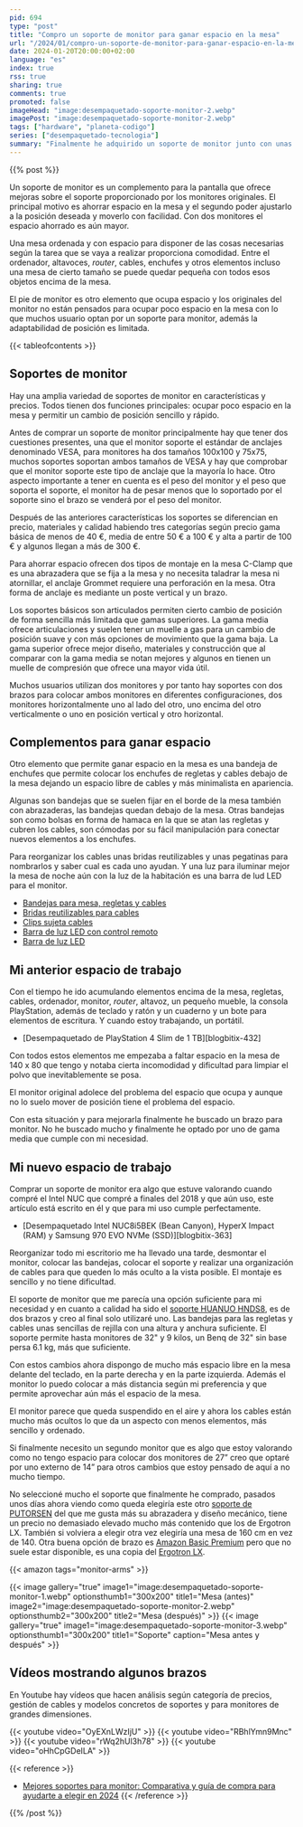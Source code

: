 ```yaml
---
pid: 694
type: "post"
title: "Compro un soporte de monitor para ganar espacio en la mesa"
url: "/2024/01/compro-un-soporte-de-monitor-para-ganar-espacio-en-la-mesa/"
date: 2024-01-20T20:00:00+02:00
language: "es"
index: true
rss: true
sharing: true
comments: true
promoted: false
imageHead: "image:desempaquetado-soporte-monitor-2.webp"
imagePost: "image:desempaquetado-soporte-monitor-2.webp"
tags: ["hardware", "planeta-codigo"]
series: ["desempaquetado-tecnologia"]
summary: "Finalmente he adquirido un soporte de monitor junto con unas bandejas para regletas y enchufes. Ha sido una gran mejora inmediata para ganar espacio y organización de mi mesa. Ahora tengo mucha más comodidad y una mesa en la que puedo dejar muchos más elementos si necesito para la tarea que realice. Un soporte de monitor es algo a comprar adicionalmente al monitor pero el espacio liberado en la mesa lo vale."
---
```


{{% post %}}

Un soporte de monitor es un complemento para la pantalla que ofrece mejoras sobre el soporte proporcionado por los monitores originales. El principal motivo es ahorrar espacio en la mesa y el segundo poder ajustarlo a la posición deseada y moverlo con facilidad. Con dos monitores el espacio ahorrado es aún mayor.

Una mesa ordenada y con espacio para disponer de las cosas necesarias según la tarea que se vaya a realizar proporciona comodidad. Entre el ordenador, altavoces, _router_, cables, enchufes y otros elementos incluso una mesa de cierto tamaño se puede quedar pequeña con todos esos objetos encima de la mesa.

El pie de monitor es otro elemento que ocupa espacio y los originales del monitor no están pensados para ocupar poco espacio en la mesa con lo que muchos usuario optan por un soporte para monitor, además la adaptabilidad de posición es limitada.

{{< tableofcontents >}}

## Soportes de monitor

Hay una amplia variedad de soportes de monitor en características y precios. Todos tienen dos funciones principales: ocupar poco espacio en la mesa y permitir un cambio de posición sencillo y rápido.

Antes de comprar un soporte de monitor principalmente hay que tener dos cuestiones presentes, una que el monitor soporte el estándar de anclajes denominado VESA, para monitores ha dos tamaños 100x100 y 75x75, muchos soportes soportan ambos tamaños de VESA y hay que comprobar que el monitor soporte este tipo de anclaje que la mayoría lo hace. Otro aspecto importante a tener en cuenta es el peso del monitor y el peso que soporta el soporte, el monitor ha de pesar menos que lo soportado por el soporte sino el brazo se venderá por el peso del monitor.

Después de las anteriores características los soportes se diferencian en precio, materiales y calidad habiendo tres categorías según precio gama básica de menos de 40 €, media de entre 50 € a 100 € y alta a partir de 100 € y algunos llegan a más de 300 €.

Para ahorrar espacio ofrecen dos tipos de montaje en la mesa C-Clamp que es una abrazadera que se fija a la mesa y no necesita taladrar la mesa ni atornillar, el anclaje Grommet requiere una perforación en la mesa. Otra forma de anclaje es mediante un poste vertical y un brazo.

Los soportes básicos son articulados permiten cierto cambio de posición de forma sencilla más limitada que gamas superiores. La gama media ofrece articulaciones y suelen tener un muelle a gas para un cambio de posición suave y con más opciones de movimiento que la gama baja. La gama superior ofrece mejor diseño, materiales y construcción que al comparar con la gama media se notan mejores y algunos en tienen un muelle de compresión que ofrece una mayor vida útil.

Muchos usuarios utilizan dos monitores y por tanto hay soportes con dos brazos para colocar ambos monitores en diferentes configuraciones, dos monitores horizontalmente uno al lado del otro, uno encima del otro verticalmente o uno en posición vertical y otro horizontal.

## Complementos para ganar espacio

Otro elemento que permite ganar espacio en la mesa es una bandeja de enchufes que permite colocar los enchufes de regletas y cables debajo de la mesa dejando un espacio libre de cables y más minimalista en apariencia.

Algunas son bandejas que se suelen fijar en el borde de la mesa también con abrazaderas, las bandejas quedan debajo de la mesa. Otras bandejas son como bolsas en forma de hamaca en la que se atan las regletas y cubren los cables, son cómodas por su fácil manipulación para conectar nuevos elementos a los enchufes.

Para reorganizar los cables unas bridas reutilizables y unas pegatinas para nombrarlos y saber cual es cada uno ayudan. Y una luz para iluminar mejor la mesa de noche aún con la luz de la habitación es una barra de lud LED para el monitor.

* [Bandejas para mesa, regletas y cables](https://amzn.to/3vG60qm)
* [Bridas reutilizables para cables](https://amzn.to/47GHaE4)
* [Clips sujeta cables](https://amzn.to/47HSOOX)
* [Barra de luz LED con control remoto](https://amzn.to/492a7LO)
* [Barra de luz LED](https://amzn.to/48HzYsn)

## Mi anterior espacio de trabajo

Con el tiempo he ido acumulando elementos encima de la mesa, regletas, cables, ordenador, monitor, _router_, altavoz, un pequeño mueble, la consola PlayStation, además de teclado y ratón y un cuaderno y un bote para elementos de escritura. Y cuando estoy trabajando, un portátil.

* [Desempaquetado de PlayStation 4 Slim de 1 TB][blogbitix-432]

Con todos estos elementos me empezaba a faltar espacio en la mesa de 140 x 80 que tengo y notaba cierta incomodidad y dificultad para limpiar el polvo que inevitablemente se posa.

El monitor original adolece del problema del espacio que ocupa y aunque no lo suelo mover de posición tiene el problema del espacio.

Con esta situación y para mejorarla finalmente he buscado un brazo para monitor. No he buscado mucho y finalmente he optado por uno de gama media que cumple con mi necesidad.

## Mi nuevo espacio de trabajo

Comprar un soporte de monitor era algo que estuve valorando cuando compré el Intel NUC que compré a finales del 2018 y que aún uso, este artículo está escrito en él y que para mi uso cumple perfectamente.

* [Desempaquetado Intel NUC8i5BEK (Bean Canyon), HyperX Impact (RAM) y Samsung 970 EVO NVMe (SSD)][blogbitix-363]

Reorganizar todo mi escritorio me ha llevado una tarde, desmontar el monitor, colocar las bandejas, colocar el soporte y realizar una organización de cables para que queden lo más oculto a la vista posible. El montaje es sencillo y no tiene dificultad.

El soporte de monitor que me parecía una opción suficiente para mi necesidad y en cuanto a calidad ha sido el [soporte HUANUO HNDS8](https://amzn.to/47I9jKH), es de dos brazos y creo al final solo utilizaré uno. Las bandejas para las regletas y cables unas sencillas de rejilla con una altura y anchura suficiente. El soporte permite hasta monitores de 32" y 9 kilos, un Benq de 32" sin base persa 6.1 kg, más que suficiente.

Con estos cambios ahora dispongo de mucho más espacio libre en la mesa delante del teclado, en la parte derecha y en la parte izquierda. Además el monitor lo puedo colocar a más distancia según mi preferencia y que permite aprovechar aún más el espacio de la mesa.

El monitor parece que queda suspendido en el aire y ahora los cables están mucho más ocultos lo que da un aspecto con menos elementos, más sencillo y ordenado.

Si finalmente necesito un segundo monitor que es algo que estoy valorando como no tengo espacio para colocar dos monitores de 27” creo que optaré por uno externo de 14” para otros cambios que estoy pensado de aquí a no mucho tiempo.

No seleccioné mucho el soporte que finalmente he comprado, pasados unos días ahora viendo como queda elegiría este otro [soporte de PUTORSEN](https://amzn.to/426axhH) del que me gusta más su abrazadera y diseño mecánico, tiene un precio no demasiado elevado mucho más contenido que los de Ergotron LX. También si volviera a elegir otra vez elegiría una mesa de 160 cm en vez de 140. Otra buena opción de brazo es [Amazon Basic Premium](https://amzn.to/48FPJ3f) pero que no suele estar disponible, es una copia del [Ergotron LX](https://amzn.to/495u2cN).

{{< amazon
    tags="monitor-arms" >}}

{{< image
    gallery="true"
    image1="image:desempaquetado-soporte-monitor-1.webp" optionsthumb1="300x200" title1="Mesa (antes)"
    image2="image:desempaquetado-soporte-monitor-2.webp" optionsthumb2="300x200" title2="Mesa (después)" >}}
{{< image
    gallery="true"
    image1="image:desempaquetado-soporte-monitor-3.webp" optionsthumb1="300x200" title1="Soporte"
    caption="Mesa antes y después" >}}

## Vídeos mostrando algunos brazos

En Youtube hay vídeos que hacen análisis según categoría de precios, gestión de cables y modelos concretos de soportes y para monitores de grandes dimensiones.

{{< youtube
    video="OyEXnLWzIjU" >}}
{{< youtube
    video="RBhlYmn9Mnc" >}}
{{< youtube
    video="rWq2hUl3h78" >}}
{{< youtube
    video="oHhCpGDeILA" >}}

{{< reference >}}
* [Mejores soportes para monitor: Comparativa y guía de compra para ayudarte a elegir en 2024](https://monitorpc.net/soporte-para-monitor/)
{{< /reference >}}

{{% /post %}}

